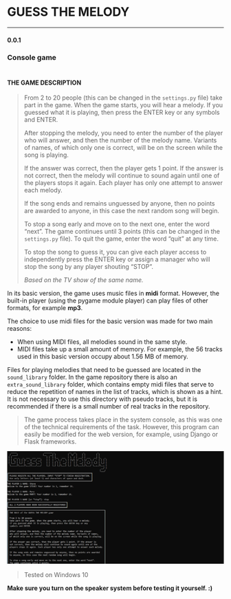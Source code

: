 # GUESS THE MELODY
___
#### 0.0.1

### Console game

#

#### THE GAME DESCRIPTION

> From 2 to 20 people (this can be changed in the `settings.py` file)
> take part in the game. When the game starts,
> you will hear a melody. If you guessed what it is playing, then
> press the ENTER key or any symbols and ENTER.
> 
> After stopping the melody, you need to enter the number of the
> player who will answer, and then the number of the melody name.
> Variants of names, of which only one is correct, will
> be on the screen while the song is playing.
> 
> If the answer was correct, then the player gets 1 point. If
> the answer is not correct, then the melody will continue to
> sound again until one of the players stops it again. Each
> player has only one attempt to answer each melody.
> 
> If the song ends and remains unguessed by anyone, then no points
> are awarded to anyone, in this case the next random song will
> begin.
> 
> To stop a song early and move on to the next one, enter
> the word “next”. The game continues until 3 points
> (this can be changed in the `settings.py` file). To quit the
> game, enter the word “quit” at any time.
> 
> To stop the song to guess it, you can give each player access to independently
> press the ENTER key or assign a manager who will stop the song
> by any player shouting “STOP”.
> 
> *Based on the TV show of the same name.*

In its basic version, the game uses music files in **midi** format.
However, the built-in player (using the pygame module player)
can play files of other formats, for example **mp3**.

The choice to use midi files for the basic version was made for
two main reasons:
- When using MIDI files, all melodies sound in the same style.
- MIDI files take up a small amount of memory. For example, the 56 tracks used in this basic version occupy about 1.56 MB of memory.

Files for playing melodies that need to be guessed are located
in the `sound_library` folder. In the game repository there is also
an `extra_sound_library` folder, which contains empty midi files
that serve to reduce the repetition of names in the list of tracks,
which is shown as a hint. It is not necessary to use this directory
with pseudo tracks, but it is recommended if there is a small 
number of real tracks in the repository.

> The game process takes place in the system console, as this
> was one of the technical requirements of the task. However,
> this program can easily be modified for the web version,
> for example, using Django or Flask frameworks.

![Screenshot of a comment on a GitHub issue showing an image, added in the Markdown, of an Octocat smiling and raising a tentacle.](readme_img/gtm_console_1200.png)

> Tested on Windows 10

**Make sure you turn on the speaker system before testing it yourself. :)**
